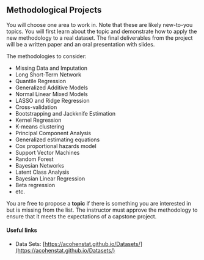 ## Methodological Projects

You will choose one area to work in. Note that these are likely new-to-you topics. You will first learn about the topic and demonstrate how to apply the new methodology to a real dataset. The final deliverables from the project will be a written paper and an oral presentation with slides.

The methodologies to consider:

- Missing Data and Imputation
- Long Short-Term Network
- Quantile Regression
- Generalized Additive Models
- Normal Linear Mixed Models
- LASSO and Ridge Regression
- Cross-validation
- Bootstrapping and Jackknife Estimation
- Kernel Regression
- K-means clustering
- Principal Component Analysis
- Generalized estimating equations
- Cox proportional hazards model
- Support Vector Machines
- Random Forest
- Bayesian Networks
- Latent Class Analysis
- Bayesian Linear Regression
- Beta regression
- etc.


You are free to propose a **topic** if there is something you are interested in but is missing from the list.  The instructor must approve the methodology to ensure that it meets the expectations of a capstone project.

#### Useful links

- Data Sets: [https://acohenstat.github.io/Datasets/](https://acohenstat.github.io/Datasets/)

